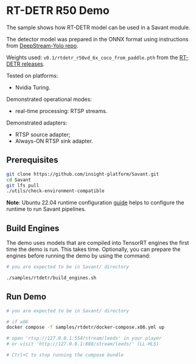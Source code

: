 # RT-DETR R50 Demo

The sample shows how RT-DETR model can be used in a Savant module.

The detector model was prepared in the ONNX format using instructions from [DeepStream-Yolo repo](https://github.com/marcoslucianops/DeepStream-Yolo/blob/master/docs/RTDETR.md).

Weights used: `v0.1/rtdetr_r50vd_6x_coco_from_paddle.pth`  from the [RT-DETR releases](https://github.com/lyuwenyu/storage/releases).

Tested on platforms:

- Nvidia Turing.

Demonstrated operational modes:

- real-time processing: RTSP streams.

Demonstrated adapters:

- RTSP source adapter;
- Always-ON RTSP sink adapter.

## Prerequisites

```bash
git clone https://github.com/insight-platform/Savant.git
cd Savant
git lfs pull
./utils/check-environment-compatible
```

**Note**: Ubuntu 22.04 runtime configuration [guide](https://insight-platform.github.io/Savant/develop/getting_started/0_configure_prod_env.html) helps to configure the runtime to run Savant pipelines.

## Build Engines

The demo uses models that are compiled into TensorRT engines the first time the demo is run. This takes time. Optionally, you can prepare the engines before running the demo by using the command:

```bash
# you are expected to be in Savant/ directory

./samples/rtdetr/build_engines.sh
```

## Run Demo

```bash
# you are expected to be in Savant/ directory

# if x86
docker compose -f samples/rtdetr/docker-compose.x86.yml up

# open 'rtsp://127.0.0.1:554/stream/leeds' in your player
# or visit 'http://127.0.0.1:888/stream/leeds/' (LL-HLS)

# Ctrl+C to stop running the compose bundle
```
